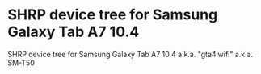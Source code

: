 # SHRP device tree for Samsung Galaxy Tab A7 10.4
 
SHRP device tree for Samsung Galaxy Tab A7 10.4 a.k.a. "gta4lwifi" a.k.a. SM-T50
